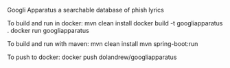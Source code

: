 Googli Apparatus
a searchable database of phish lyrics

To build and run in docker:
mvn clean install
docker build -t googliapparatus .
docker run googliapparatus

To build and run with maven:
mvn clean install
mvn spring-boot:run

To push to docker:
docker push dolandrew/googliapparatus   